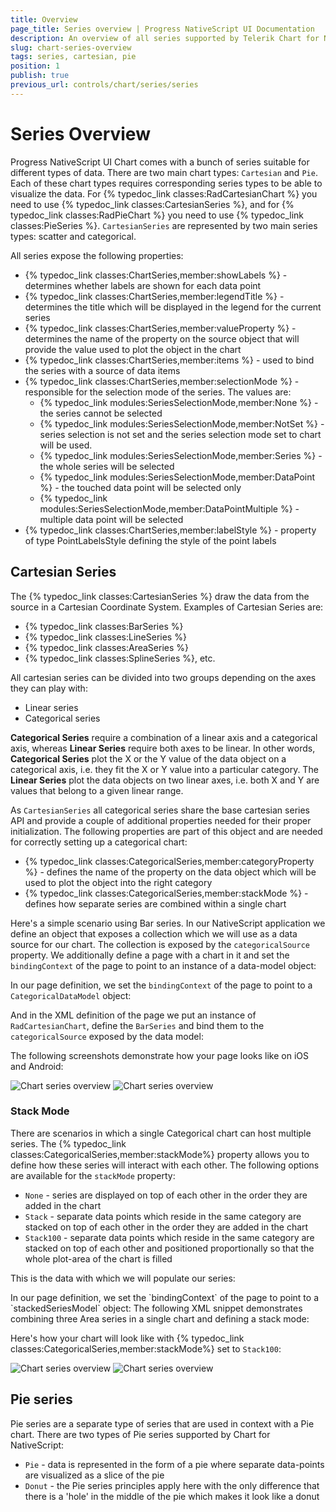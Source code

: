 ```yaml
---
title: Overview
page_title: Series overview | Progress NativeScript UI Documentation
description: An overview of all series supported by Telerik Chart for NativeScript
slug: chart-series-overview
tags: series, cartesian, pie
position: 1
publish: true
previous_url: controls/chart/series/series
---
```

# Series Overview
Progress NativeScript UI Chart comes with a bunch of series suitable for different types of data. There are two main chart types: `Cartesian` and `Pie`. Each of these chart types requires corresponding series types to be able to visualize the data. For {% typedoc_link classes:RadCartesianChart %} you need to use {% typedoc_link classes:CartesianSeries %}, and for {% typedoc_link classes:RadPieChart %} you need to use {% typedoc_link classes:PieSeries %}. `CartesianSeries` are represented by two main series types: scatter and categorical.

All series expose the following properties:

- {% typedoc_link classes:ChartSeries,member:showLabels %} - determines whether labels are shown for each data point
- {% typedoc_link classes:ChartSeries,member:legendTitle %} - determines the title which will be displayed in the legend for the current series
- {% typedoc_link classes:ChartSeries,member:valueProperty %} - determines the name of the property on the source object that will provide the value used to plot the object in the chart
- {% typedoc_link classes:ChartSeries,member:items %} - used to bind the series with a source of data items
- {% typedoc_link classes:ChartSeries,member:selectionMode %} - responsible for the selection mode of the series.
The values are:
    - {% typedoc_link modules:SeriesSelectionMode,member:None %} - the series cannot be selected
    - {% typedoc_link modules:SeriesSelectionMode,member:NotSet %} - series selection is not set and the series selection mode set to chart will be used.
    - {% typedoc_link modules:SeriesSelectionMode,member:Series %} - the whole series will be selected
    - {% typedoc_link modules:SeriesSelectionMode,member:DataPoint %} - the touched data point will be selected only
    - {% typedoc_link modules:SeriesSelectionMode,member:DataPointMultiple %} - multiple data point will be selected
- {% typedoc_link classes:ChartSeries,member:labelStyle %} - property of type PointLabelsStyle defining the style of the point labels

## Cartesian Series
The {% typedoc_link classes:CartesianSeries %} draw the data from the source in a Cartesian Coordinate System. Examples of Cartesian Series are:

- {% typedoc_link classes:BarSeries %}
- {% typedoc_link classes:LineSeries %}
- {% typedoc_link classes:AreaSeries %}
- {% typedoc_link classes:SplineSeries %}, etc.

All cartesian series can be divided into two groups depending on the axes they can play with:
- Linear series
- Categorical series

**Categorical Series** require a combination of a linear axis and a categorical axis, whereas **Linear Series** require both axes to be linear. In other words, **Categorical Series** plot the X or the Y value of the data object on a categorical axis, i.e. they fit the X or Y value into a particular category. The **Linear Series** plot the data objects on two linear axes, i.e. both X and Y are values that belong to a given linear range.

As `CartesianSeries` all categorical series share the base cartesian series API and provide a couple of additional properties needed for their proper initialization. The following properties are part of this object and are needed for correctly setting up a categorical chart:

- {% typedoc_link classes:CategoricalSeries,member:categoryProperty %} - defines the name of the property on the data object which will be used to plot the object into the right category
- {% typedoc_link classes:CategoricalSeries,member:stackMode %} - defines how separate series are combined within a single chart

Here's a simple scenario using Bar series. In our NativeScript application we define an object that exposes a collection which we will use as a data source for our chart. The collection is exposed by the `categoricalSource` property. We additionally define a page with a chart in it and set the `bindingContext` of the page to point to an instance of a data-model object:

<snippet id='categorical-source'/>

In our page definition, we set the `bindingContext` of the page to point to a `CategoricalDataModel` object:

<snippet id='binding-context-bar-series'/>

And in the XML definition of the page we put an instance of `RadCartesianChart`, define the `BarSeries` and bind them to the `categoricalSource` exposed by the data model:

<snippet id='bar-series'/>

The following screenshots demonstrate how your page looks like on iOS and Android:

![Chart series overview](images/bar_series_android.png "Bar series on Android.") ![Chart series overview](images/bar_series_ios.png "Bar series on iOS.")

### Stack Mode
There are scenarios in which a single Categorical chart can host multiple series. The {% typedoc_link classes:CategoricalSeries,member:stackMode%} property allows you to define how these series will interact with each other. The following options are available for the `stackMode` property:

- `None` - series are displayed on top of each other in the order they are added in the chart
- `Stack` - separate data points which reside in the same category are stacked on top of each other in the order they are added in the chart
- `Stack100` - separate data points which reside in the same category are stacked on top of each other and positioned proportionally so that the whole plot-area of the chart is filled

This is the data with which we will populate our series:

<snippet id='stacked-series-model'/>
In our page definition, we set the `bindingContext` of the page to point to a `stackedSeriesModel` object:

<snippet id='stacked-series-binding-context'/>
The following XML snippet demonstrates combining three Area series in a single chart and defining a stack mode:

<snippet id='stacked-series'/>

Here's how your chart will look like with {% typedoc_link classes:CategoricalSeries,member:stackMode%} set to `Stack100`:

![Chart series overview](images/stacked_area_series_android.png "Bar series on Android.") ![Chart series overview](images/stacked_area_series_ios.png "Bar series on iOS.")

## Pie series
Pie series are a separate type of series that are used in context with a Pie chart. There are two types of Pie series supported by Chart for NativeScript:

- `Pie` - data is represented in the form of a pie where separate data-points are visualized as a slice of the pie
- `Donut` - the Pie series principles apply here with the only difference that there is a 'hole' in the middle of the pie which makes it look like a donut

